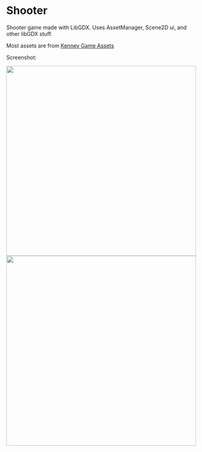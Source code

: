 # Shooter
Shooter game made with LibGDX. Uses AssetManager, Scene2D ui, and other libGDX stuff. 

Most assets are from <a href="http://kenney.nl/assets">Kenney Game Assets</a>

Screenshot:

<img src="https://github.com/luoyang9/Shooter/blob/master/screenshot1.png" height="500px" />
<img src="https://github.com/luoyang9/Shooter/blob/master/screenshot2.png" height="500px" />



